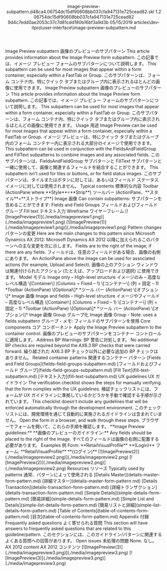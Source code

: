 <?xml version="1.0" encoding="UTF-8"?>
<xliff xmlns:logoport="urn:logoport:xliffeditor:xliff-extras:1.0" xmlns:tilt="urn:logoport:xliffeditor:tilt-non-translatables:1.0" xmlns:xsi="http://www.w3.org/2001/XMLSchema-instance" xmlns="urn:oasis:names:tc:xliff:document:1.2" xmlns:xliffext="urn:microsoft:content:schema:xliffextensions" version="1.2" xsi:schemaLocation="urn:oasis:names:tc:xliff:document:1.2 xliff-core-1.2-transitional.xsd">
  <file datatype="xml" source-language="en-US" original="image-preview-subpattern.md" target-language="ja-JP">
    <header>
      <tool tool-company="Microsoft" tool-version="1.0-7889195" tool-name="mdxliff" tool-id="mdxliff"/>
      <xliffext:skl_file_name>image-preview-subpattern.d48ca4.06754dc15df90608bb037cfa947131e725cead82.skl</xliffext:skl_file_name>
      <xliffext:version>1.2</xliffext:version>
      <xliffext:ms.openlocfilehash>06754dc15df90608bb037cfa947131e725cead82</xliffext:ms.openlocfilehash>
      <xliffext:ms.sourcegitcommit>9d4c7edd0ae2053c37c7d81cdd180b16bf3a9d3b</xliffext:ms.sourcegitcommit>
      <xliffext:ms.lasthandoff>05/15/2019</xliffext:ms.lasthandoff>
      <xliffext:ms.openlocfilepath>articles\dev-itpro\user-interface\image-preview-subpattern.md</xliffext:ms.openlocfilepath>
    </header>
    <body>
      <group extype="content" id="content">
        <trans-unit xml:space="preserve" translate="yes" id="101" restype="x-metadata">
          <source>Image Preview subpattern</source>
        <target logoport:matchpercent="101" state="translated" state-qualifier="leveraged-tm">画像のプレビューのサブパターン</target></trans-unit>
        <trans-unit xml:space="preserve" translate="yes" id="102" restype="x-metadata">
          <source>This article provides information about the Image Preview form subpattern.</source>
        <target logoport:matchpercent="101" state="translated" state-qualifier="leveraged-tm">この記事では、イメージ プレビュー フォームのサブパターンについて説明します。</target></trans-unit>
        <trans-unit xml:space="preserve" translate="yes" id="103" restype="x-metadata">
          <source>This subpattern can be used for most images that appear within a form container, especially within a FastTab or Group.</source>
        <target logoport:matchpercent="101" state="translated" state-qualifier="leveraged-tm">このサブパターンは、フォーム コンテナ内、特にクイック タブまたはグループ内に表示されるほとんどの画像に使用できます。</target></trans-unit>
        <trans-unit xml:space="preserve" translate="yes" id="104">
          <source>Image Preview subpattern</source>
        <target logoport:matchpercent="101" state="translated" state-qualifier="leveraged-tm">画像のプレビューのサブパターン</target></trans-unit>
        <trans-unit xml:space="preserve" translate="yes" id="105">
          <source>This article provides information about the Image Preview form subpattern.</source>
        <target logoport:matchpercent="101" state="translated" state-qualifier="leveraged-tm">この記事では、イメージ プレビュー フォームのサブパターンについて説明します。</target></trans-unit>
        <trans-unit xml:space="preserve" translate="yes" id="106">
          <source>This subpattern can be used for most images that appear within a form container, especially within a FastTab or Group.</source>
        <target logoport:matchpercent="101" state="translated" state-qualifier="leveraged-tm">このサブパターンは、フォーム コンテナ内、特にクイック タブまたはグループ内に表示されるほとんどの画像に使用できます。</target></trans-unit>
        <trans-unit xml:space="preserve" translate="yes" id="107">
          <source>Usage</source>
        <target logoport:matchpercent="101" state="translated" state-qualifier="leveraged-tm">用途</target></trans-unit>
        <trans-unit xml:space="preserve" translate="yes" id="108">
          <source>Image Preview can be used for most images that appear within a form container, especially within a FastTab or Group.</source>
        <target logoport:matchpercent="101" state="translated" state-qualifier="leveraged-tm">イメージ プレビューは、特にクイック タブまたはグループ内のフォーム コンテナー内に表示される大部分のイメージで使用できます。</target></trans-unit>
        <trans-unit xml:space="preserve" translate="yes" id="109">
          <source>This subpattern can be used in conjunction with the FieldsAndFieldGroup and FillText subpatterns to combine images and any associated fields.</source>
        <target logoport:matchpercent="101" state="translated" state-qualifier="leveraged-tm">このサブパターンは、FieldsAndFieldGroup サブパターンと FillText サブパターンと一緒に使用して、画像と関連するフィールドを結合することができます。</target></trans-unit>
        <trans-unit xml:space="preserve" translate="yes" id="110">
          <source>This subpattern isn't used for tiles or buttons, or for field status images.</source>
        <target logoport:matchpercent="101" state="translated" state-qualifier="leveraged-tm">このサブパターンは、タイルまたはボタンに対しては、あるいはフィールド ステータス イメージに対しては使用されません。</target></trans-unit>
        <trans-unit xml:space="preserve" translate="yes" id="111">
          <source>Typical contents</source>
        <target logoport:matchpercent="101" state="translated" state-qualifier="leveraged-tm">標準的な内容</target></trans-unit>
        <trans-unit xml:space="preserve" translate="yes" id="112">
          <source>Toolbar (ActionPane where <bpt id="p1">**</bpt>Style<ept id="p1">**</ept><ph id="ph1">=</ph><bpt id="p2">**</bpt>Strip<ept id="p2">**</ept>)</source>
        <target logoport:matchpercent="101" state="translated" state-qualifier="leveraged-tm">ツールバー (ActionPane、<bpt id="p1">**</bpt>スタイル<ept id="p1">**</ept><ph id="ph1">=</ph><bpt id="p2">**</bpt>ストライプ<ept id="p2">**</ept>)</target></trans-unit>
        <trans-unit xml:space="preserve" translate="yes" id="113">
          <source>Image</source>
        <target logoport:matchpercent="101" state="translated" state-qualifier="leveraged-tm">画像</target></trans-unit>
        <trans-unit xml:space="preserve" translate="yes" id="114">
          <source>Can contain subpatterns:</source>
        <target logoport:matchpercent="101" state="translated" state-qualifier="leveraged-tm">サブパターンを含めることができます:</target></trans-unit>
        <trans-unit xml:space="preserve" translate="yes" id="115">
          <source>Fields and Field Groups</source>
        <target logoport:matchpercent="101" state="translated" state-qualifier="leveraged-tm">フィールドおよびフィールド グループ</target></trans-unit>
        <trans-unit xml:space="preserve" translate="yes" id="116">
          <source>Fill text</source>
        <target logoport:matchpercent="101" state="translated" state-qualifier="leveraged-tm">テキスト入力</target></trans-unit>
        <trans-unit xml:space="preserve" translate="yes" id="117">
          <source>Wireframe</source>
        <target logoport:matchpercent="101" state="translated" state-qualifier="leveraged-tm">ワイヤーフレーム</target></trans-unit>
        <trans-unit xml:space="preserve" translate="yes" id="118">
          <source><bpt id="p1">[</bpt><ph id="ph1">![</ph>ImagePreview(1)<ept id="p1">](./media/imagepreview1.png)](./media/imagepreview1.png)</ept></source>
        <target logoport:matchpercent="101" state="translated" state-qualifier="leveraged-tm"><bpt id="p1">[</bpt><ph id="ph1">![</ph>ImagePreview(1)<ept id="p1">](./media/imagepreview1.png)](./media/imagepreview1.png)</ept></target></trans-unit>
        <trans-unit xml:space="preserve" translate="yes" id="119">
          <source>Pattern changes</source>
        <target logoport:matchpercent="101" state="translated" state-qualifier="leveraged-tm">パターンの変更</target></trans-unit>
        <trans-unit xml:space="preserve" translate="yes" id="120">
          <source>Here are the main changes to this pattern since Microsoft Dynamics AX 2012:</source>
        <target logoport:matchpercent="101" state="translated" state-qualifier="leveraged-tm">Microsoft Dynamics AX 2012 以降に加えられるこのパターンへの主な変更を次に示します。</target></trans-unit>
        <trans-unit xml:space="preserve" translate="yes" id="121">
          <source>Fields are to the right of the image, if there are any fields.</source>
        <target logoport:matchpercent="101" state="translated" state-qualifier="leveraged-tm">フィールドは、任意のフィールドがある場合、画像の右側にあります。</target></trans-unit>
        <trans-unit xml:space="preserve" translate="yes" id="122">
          <source>An ActionPane above the image can be used for associated actions (for example, Upload and Select).</source>
        <target logoport:matchpercent="101" state="translated" state-qualifier="leveraged-tm">画像の上のアクション ウィンドウは関連付けられたアクション (たとえば、アップロードおよび選択) に使用できます。</target></trans-unit>
        <trans-unit xml:space="preserve" translate="yes" id="123">
          <source>Model</source>
        <target logoport:matchpercent="101" state="translated" state-qualifier="leveraged-tm">モデル</target></trans-unit>
        <trans-unit xml:space="preserve" translate="yes" id="124">
          <source>Image only – High-level structure</source>
        <target logoport:matchpercent="101" state="translated" state-qualifier="leveraged-tm">イメージのみ – 高度なレベル構造</target></trans-unit>
        <trans-unit xml:space="preserve" translate="yes" id="125">
          <source><ph id="ph1">\[</ph>Container<ph id="ph2">\]</ph> (Columns = Fixed – 1)</source>
        <target logoport:matchpercent="101" state="translated" state-qualifier="leveraged-tm"><ph id="ph1">\[</ph>コンテナー<ph id="ph2">\]</ph> (列 = 固定 – 1)</target></trans-unit>
        <trans-unit xml:space="preserve" translate="yes" id="126">
          <source><bpt id="p1">*</bpt>Toolbar (ActionPane) <ph id="ph1">\[</ph>Optional<ph id="ph2">\]</ph><ept id="p1">*</ept></source>
        <target logoport:matchpercent="101" state="translated" state-qualifier="leveraged-tm"><bpt id="p1">*</bpt>ツール バー (ActionPane) <ph id="ph1">\[</ph>オプション<ph id="ph2">\]</ph><ept id="p1">*</ept></target></trans-unit>
        <trans-unit xml:space="preserve" translate="yes" id="127">
          <source>Image</source>
        <target logoport:matchpercent="101" state="translated" state-qualifier="leveraged-tm">画像</target></trans-unit>
        <trans-unit xml:space="preserve" translate="yes" id="128">
          <source>Image and fields – High-level structure</source>
        <target logoport:matchpercent="101" state="translated" state-qualifier="leveraged-tm">イメージやフィールド – 高度なレベル構造</target></trans-unit>
        <trans-unit xml:space="preserve" translate="yes" id="129">
          <source><ph id="ph1">\[</ph>Container<ph id="ph2">\]</ph> (Columns = Fixed – 1)</source>
        <target logoport:matchpercent="101" state="translated" state-qualifier="leveraged-tm"><ph id="ph1">\[</ph>コンテナー<ph id="ph2">\]</ph> (列 = 固定 – 1)</target></trans-unit>
        <trans-unit xml:space="preserve" translate="yes" id="130">
          <source><bpt id="p1">*</bpt>Toolbar (ActionPane) <ph id="ph1">\[</ph>Optional<ph id="ph2">\]</ph><ept id="p1">*</ept></source>
        <target logoport:matchpercent="101" state="translated" state-qualifier="leveraged-tm"><bpt id="p1">*</bpt>ツール バー (ActionPane) <ph id="ph1">\[</ph>オプション<ph id="ph2">\]</ph><ept id="p1">*</ept></target></trans-unit>
        <trans-unit xml:space="preserve" translate="yes" id="131">
          <source>Image</source>
        <target logoport:matchpercent="101" state="translated" state-qualifier="leveraged-tm">画像</target></trans-unit>
        <trans-unit xml:space="preserve" translate="yes" id="132">
          <source>Group</source>
        <target logoport:matchpercent="101" state="translated" state-qualifier="leveraged-tm">グループ化</target></trans-unit>
        <trans-unit xml:space="preserve" translate="yes" id="133">
          <source>Image</source>
        <target logoport:matchpercent="101" state="translated" state-qualifier="leveraged-tm">画像</target></trans-unit>
        <trans-unit xml:space="preserve" translate="yes" id="134">
          <source>Group - Note: uses a fields subpattern</source>
        <target logoport:matchpercent="101" state="translated" state-qualifier="leveraged-tm">グループ - メモ: フィールドのサブパターンを使用</target></trans-unit>
        <trans-unit xml:space="preserve" translate="yes" id="135">
          <source>Core components</source>
        <target logoport:matchpercent="101" state="translated" state-qualifier="leveraged-tm">コア コンポーネント</target></trans-unit>
        <trans-unit xml:space="preserve" translate="yes" id="136">
          <source>Apply the Image Preview subpattern to the container control.</source>
        <target logoport:matchpercent="101" state="translated" state-qualifier="leveraged-tm">画像のプレビューのサブパターンをコンテナー コントロールに適用します。</target></trans-unit>
        <trans-unit xml:space="preserve" translate="yes" id="137">
          <source>Address BP Warnings:</source>
        <target logoport:matchpercent="101" state="translated" state-qualifier="leveraged-tm">BP 警告に対処します。</target></trans-unit>
        <trans-unit xml:space="preserve" translate="yes" id="138">
          <source>No additional BP checks are required beyond the AX6.3 BP checks that were carried forward.</source>
        <target logoport:matchpercent="101" state="translated" state-qualifier="leveraged-tm">繰り越された AX6.3 BP チェック以外に必要な追加の BP チェックはありません。</target></trans-unit>
        <trans-unit xml:space="preserve" translate="yes" id="139">
          <source>Related container patterns</source>
        <target logoport:matchpercent="101" state="translated" state-qualifier="leveraged-tm">関連するコンテナー パターン</target></trans-unit>
        <trans-unit xml:space="preserve" translate="yes" id="140">
          <source><bpt id="p1">[</bpt>Fields and Field Groups<ept id="p1">](fields-field-groups-subpattern.md)</ept></source>
        <target logoport:matchpercent="101" state="translated" state-qualifier="leveraged-tm"><bpt id="p1">[</bpt>フィールドおよびフィールド グループ<ept id="p1">](fields-field-groups-subpattern.md)</ept></target></trans-unit>
        <trans-unit xml:space="preserve" translate="yes" id="141">
          <source><bpt id="p1">[</bpt>Fill Text<ept id="p1">](fill-text-subpattern.md)</ept></source>
        <target logoport:matchpercent="101" state="translated" state-qualifier="leveraged-tm"><bpt id="p1">[</bpt>テキスト入力<ept id="p1">](fill-text-subpattern.md)</ept></target></trans-unit>
        <trans-unit xml:space="preserve" translate="yes" id="142">
          <source>UX guidelines</source>
        <target logoport:matchpercent="101" state="translated" state-qualifier="leveraged-tm">UX ガイドライン</target></trans-unit>
        <trans-unit xml:space="preserve" translate="yes" id="143">
          <source>The verification checklist shows the steps for manually verifying that the form complies with the UX guidelines.</source>
        <target logoport:matchpercent="101" state="translated" state-qualifier="leveraged-tm">検証チェックリストには、フォームが UX ガイドラインに準拠しているかどうかを手動で確認する手順が示されています。</target></trans-unit>
        <trans-unit xml:space="preserve" translate="yes" id="144">
          <source>This checklist doesn't include any guidelines that will be enforced automatically through the development environment.</source>
        <target logoport:matchpercent="101" state="translated" state-qualifier="leveraged-tm">このチェックリストには、開発環境を通じて自動的に実施されるガイドラインは含まれていません。</target></trans-unit>
        <trans-unit xml:space="preserve" translate="yes" id="145">
          <source>Open the form in a browser, and walk through these steps.</source>
        <target logoport:matchpercent="101" state="translated" state-qualifier="leveraged-tm">ブラウザーでフォームを開いて、これらの手順を確認します。</target></trans-unit>
        <trans-unit xml:space="preserve" translate="yes" id="146">
          <source><bpt id="p1">**</bpt>Image Preview guidelines:<ept id="p1">**</ept></source>
        <target logoport:matchpercent="101" state="translated" state-qualifier="leveraged-tm"><bpt id="p1">**</bpt>画像のプレビューのガイドライン:<ept id="p1">**</ept></target></trans-unit>
        <trans-unit xml:space="preserve" translate="yes" id="147">
          <source>Any fields should be placed to the right of the image.</source>
        <target logoport:matchpercent="101" state="translated" state-qualifier="leveraged-tm">すべてのフィールドは画像の右側に配置する必要があります。</target></trans-unit>
        <trans-unit xml:space="preserve" translate="yes" id="148">
          <source>Examples</source>
        <target logoport:matchpercent="101" state="translated" state-qualifier="leveraged-tm">例</target></trans-unit>
        <trans-unit xml:space="preserve" translate="yes" id="149">
          <source>Form: <bpt id="p1">**</bpt>RetailVisualProfile<ept id="p1">**</ept> <bpt id="p2">**</bpt>(Login)<ept id="p2">**</ept></source>
        <target logoport:matchpercent="101" state="translated" state-qualifier="leveraged-tm">フォーム: <bpt id="p1">**</bpt>RetailVisualProfile<ept id="p1">**</ept> <bpt id="p2">**</bpt>(ログイン)<ept id="p2">**</ept></target></trans-unit>
        <trans-unit xml:space="preserve" translate="yes" id="150">
          <source><bpt id="p1">[</bpt><ph id="ph1">![</ph>ImagePreview(2)<ept id="p1">](./media/imagepreview2.png)](./media/imagepreview2.png)</ept></source>
        <target logoport:matchpercent="101" state="translated" state-qualifier="leveraged-tm"><bpt id="p1">[</bpt><ph id="ph1">![</ph>ImagePreview(2)<ept id="p1">](./media/imagepreview2.png)](./media/imagepreview2.png)</ept></target></trans-unit>
        <trans-unit xml:space="preserve" translate="yes" id="151">
          <source>Resources</source>
        <target logoport:matchpercent="101" state="translated" state-qualifier="leveraged-tm">リソース</target></trans-unit>
        <trans-unit xml:space="preserve" translate="yes" id="152">
          <source>Typically used by patterns</source>
        <target logoport:matchpercent="101" state="translated" state-qualifier="leveraged-tm">通常、パターンによって使用される</target></trans-unit>
        <trans-unit xml:space="preserve" translate="yes" id="153">
          <source><bpt id="p1">[</bpt>Details Master<ept id="p1">](details-master-form-pattern.md)</ept></source>
        <target logoport:matchpercent="101" state="translated" state-qualifier="leveraged-tm"><bpt id="p1">[</bpt>詳細マスター<ept id="p1">](details-master-form-pattern.md)</ept></target></trans-unit>
        <trans-unit xml:space="preserve" translate="yes" id="154">
          <source><bpt id="p1">[</bpt>Details Transaction<ept id="p1">](details-transaction-form-pattern.md)</ept></source>
        <target logoport:matchpercent="101" state="translated" state-qualifier="leveraged-tm"><bpt id="p1">[</bpt>詳細トランザクション<ept id="p1">](details-transaction-form-pattern.md)</ept></target></trans-unit>
        <trans-unit xml:space="preserve" translate="yes" id="155">
          <source><bpt id="p1">[</bpt>Simple Details<ept id="p1">](simple-details-form-pattern.md)</ept></source>
        <target logoport:matchpercent="101" state="translated" state-qualifier="leveraged-tm"><bpt id="p1">[</bpt>簡易詳細<ept id="p1">](simple-details-form-pattern.md)</ept></target></trans-unit>
        <trans-unit xml:space="preserve" translate="yes" id="156">
          <source><bpt id="p1">[</bpt>Simple List and Details<ept id="p1">](simple-list-details-form-pattern.md)</ept></source>
        <target logoport:matchpercent="101" state="translated" state-qualifier="leveraged-tm"><bpt id="p1">[</bpt>簡易リストと詳細<ept id="p1">](simple-list-details-form-pattern.md)</ept></target></trans-unit>
        <trans-unit xml:space="preserve" translate="yes" id="157">
          <source><bpt id="p1">[</bpt>Table of Contents<ept id="p1">](table-of-contents-form-pattern.md)</ept></source>
        <target logoport:matchpercent="101" state="translated" state-qualifier="leveraged-tm"><bpt id="p1">[</bpt>目次<ept id="p1">](table-of-contents-form-pattern.md)</ept></target></trans-unit>
        <trans-unit xml:space="preserve" translate="yes" id="158">
          <source>Appendix</source>
        <target logoport:matchpercent="101" state="translated" state-qualifier="leveraged-tm">付録</target></trans-unit>
        <trans-unit xml:space="preserve" translate="yes" id="159">
          <source>Frequently asked questions</source>
        <target logoport:matchpercent="101" state="translated" state-qualifier="leveraged-tm">よく寄せられる質問</target></trans-unit>
        <trans-unit xml:space="preserve" translate="yes" id="160">
          <source>This section will have answers to frequently asked questions that are related to this guideline/pattern.</source>
        <target logoport:matchpercent="101" state="translated" state-qualifier="leveraged-tm">このセクションには、このガイドライン/パターンに関連するよくある質問への回答があります。</target></trans-unit>
        <trans-unit xml:space="preserve" translate="yes" id="161">
          <source>Open issues</source>
        <target logoport:matchpercent="101" state="translated" state-qualifier="leveraged-tm">未処理の問題</target></trans-unit>
        <trans-unit xml:space="preserve" translate="yes" id="162">
          <source>None.</source>
        <target logoport:matchpercent="101" state="translated" state-qualifier="leveraged-tm">なし。</target></trans-unit>
        <trans-unit xml:space="preserve" translate="yes" id="163">
          <source>AX 2012 content</source>
        <target logoport:matchpercent="101" state="translated" state-qualifier="leveraged-tm">AX 2012 コンテンツ</target></trans-unit>
        <trans-unit xml:space="preserve" translate="yes" id="164">
          <source><bpt id="p1">[</bpt><ph id="ph1">![</ph>ImagePreview(3)<ept id="p1">](./media/imagepreview3.png)](./media/imagepreview3.png)</ept></source>
        <target logoport:matchpercent="101" state="translated" state-qualifier="leveraged-tm"><bpt id="p1">[</bpt><ph id="ph1">![</ph>ImagePreview(3)<ept id="p1">](./media/imagepreview3.png)](./media/imagepreview3.png)</ept></target></trans-unit>
      </group>
    </body>
  </file>
</xliff>